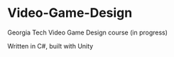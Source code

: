# Video-Game-Design

Georgia Tech Video Game Design course (in progress)

Written in C#, built with Unity
